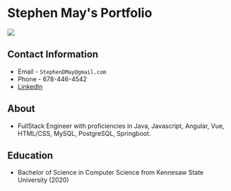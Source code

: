 # Stephen May's Portfolio

![](https://media-exp1.licdn.com/dms/image/C4E03AQF_ShzaAOEdEw/profile-displayphoto-shrink_800_800/0/1602685163534?e=1623283200&v=beta&t=o6Vy2FMoJZLq83n-UkmWiRQK15Bc4LVQdgL2-bZQWd4)
## Contact Information
* Email - `StephenDMay@gmail.com`
* Phone - 678-446-4542
* [LinkedIn](https://www.linkedin.com/in/stephendmay/)

## About
* FullStack Engineer with proficiencies in Java, Javascript, Angular, Vue, HTML/CSS, MySQL, PostgreSQL, Springboot.

## Education
* Bachelor of Science in Computer Science from Kennesaw State University (2020)
